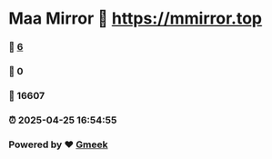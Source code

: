 # Maa Mirror :link: https://mmirror.top 
### :page_facing_up: [6](https://mmirror.top/tag.html) 
### :speech_balloon: 0 
### :hibiscus: 16607 
### :alarm_clock: 2025-04-25 16:54:55 
### Powered by :heart: [Gmeek](https://github.com/Meekdai/Gmeek)
